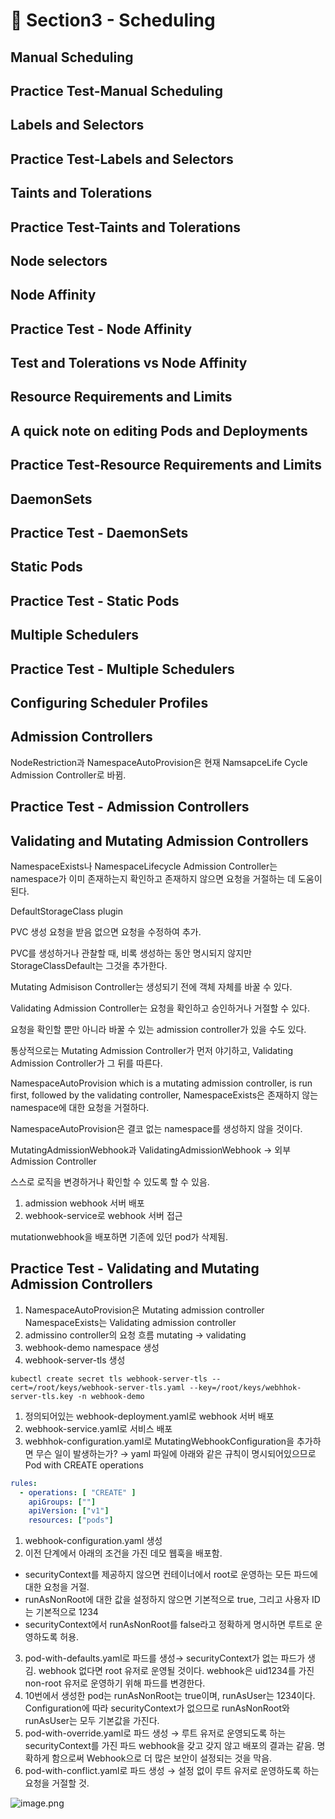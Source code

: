 # 🍨 Section3 - Scheduling

## Manual Scheduling


## Practice Test-Manual Scheduling


## Labels and Selectors


## Practice Test-Labels and Selectors


## Taints and Tolerations


## Practice Test-Taints and Tolerations


## Node selectors


## Node Affinity


## Practice Test - Node Affinity


## Test and Tolerations vs Node Affinity


## Resource Requirements and Limits


## A quick note on editing Pods and Deployments


## Practice Test-Resource Requirements and Limits


## DaemonSets


## Practice Test - DaemonSets


## Static Pods


## Practice Test - Static Pods


## Multiple Schedulers


## Practice Test - Multiple Schedulers


## Configuring Scheduler Profiles


## Admission Controllers


NodeRestriction과 NamespaceAutoProvision은 현재 NamsapceLife Cycle Admission Controller로 바뀜.


## Practice Test - Admission Controllers


## Validating and Mutating Admission Controllers


NamespaceExists나 NamespaceLifecycle Admission Controller는 namespace가 이미 존재하는지 확인하고 존재하지 않으면 요청을 거절하는 데 도움이 된다.


DefaultStorageClass plugin


PVC 생성 요청을 받음 없으면 요청을 수정하여 추가.


PVC를 생성하거나 관찰할 때, 비록 생성하는 동안 명시되지 않지만 StorageClassDefault는 그것을 추가한다.


Mutating Admisison Controller는 생성되기 전에 객체 자체를 바꿀 수 있다.


Validating Admission Controller는 요청을 확인하고 승인하거나 거절할 수 있다.


요청을 확인할 뿐만 아니라 바꿀 수 있는 admission controller가 있을 수도 있다.


통상적으로는 Mutating Admission Controller가 먼저 야기하고, Validating Admission Controller가 그 뒤를 따른다.


NamespaceAutoProvision which is a mutating admission controller, is run first, followed by the validating controller, NamespaceExists은 존재하지 않는 namespace에 대한 요청을 거절하다.


NamespaceAutoProvision은 결코 없는 namespace를 생성하지 않을 것이다.


MutatingAdmissionWebhook과 ValidatingAdmissionWebhook → 외부 Admission Controller


스스로 로직을 변경하거나 확인할 수 있도록 할 수 있음.

1. admission webhook 서버 배포
2. webhook-service로 webhook 서버 접근

mutationwebhook을 배포하면 기존에 있던 pod가 삭제됨.


## Practice Test - Validating and Mutating Admission Controllers

1. NamespaceAutoProvision은 Mutating admission controller
NamespaceExists는 Validating admission controller
2. admissino controller의 요청 흐름
mutating → validating
3. webhook-demo namespace 생성
4. webhook-server-tls 생성

```shell
kubectl create secret tls webhook-server-tls --cert=/root/keys/webhook-server-tls.yaml --key=/root/keys/webhhok-server-tls.key -n webhook-demo
```

1. 정의되어있는 webhook-deployment.yaml로 webhook 서버 배포
2. webhook-service.yaml로 서비스 배포
3. webhhok-configuration.yaml로 MutatingWebhookConfiguration을 추가하면 무슨 일이 발생하는가?
→ yaml 파일에 아래와 같은 규칙이 명시되어있으므로 Pod with CREATE operations

```yaml
rules:
  - operations: [ "CREATE" ]
    apiGroups: [""]
    apiVersion: ["v1"]
    resources: ["pods"]
```

1. webhook-configuration.yaml 생성
2. 이전 단계에서 아래의 조건을 가진 데모 웹훅을 배포함.
- securityContext를 제공하지 않으면 컨테이너에서 root로 운영하는 모든 파드에 대한 요청을 거절.
- runAsNonRoot에 대한 값을 설정하지 않으면 기본적으로 true, 그리고 사용자 ID는 기본적으로 1234
- securityContext에서 runAsNonRoot를 false라고 정확하게 명시하면 루트로 운영하도록 허용.
3. pod-with-defaults.yaml로 파드를 생성→ securityContext가 없는 파드가 생김.
webhook 없다면 root 유저로 운영될 것이다. webhook은 uid1234를 가진 non-root 유저로 운영하기 위해 파드를 변경한다.
4. 10번에서 생성한 pod는 runAsNonRoot는 true이며, runAsUser는 1234이다.
Configuration에 따라 securityContext가 없으므로 runAsNonRoot와 runAsUser는 모두 기본값을 가진다.
5. pod-with-override.yaml로 파드 생성 → 루트 유저로 운영되도록 하는 securityContext를 가진 파드
webhook을 갖고 갖지 않고 배포의 결과는 같음.
명확하게 함으로써 Webhook으로 더 많은 보안이 설정되는 것을 막음.
6. pod-with-conflict.yaml로 파드 생성 → 
설정 없이 루트 유저로 운영하도록 하는 요청을 거절할 것.

![image.png](https://prod-files-secure.s3.us-west-2.amazonaws.com/b2ea2032-00e9-4883-a13b-cb03cf5b2334/501c3b54-0de4-44d6-afe6-eca0c6373e4f/image.png?X-Amz-Algorithm=AWS4-HMAC-SHA256&X-Amz-Content-Sha256=UNSIGNED-PAYLOAD&X-Amz-Credential=ASIAZI2LB466UAPD4ZG3%2F20250226%2Fus-west-2%2Fs3%2Faws4_request&X-Amz-Date=20250226T140824Z&X-Amz-Expires=3600&X-Amz-Security-Token=IQoJb3JpZ2luX2VjECQaCXVzLXdlc3QtMiJGMEQCIEK46adCuVLrsoQgEFyXX%2F0mYa19%2FQzRCH7gTpo6UXNUAiAGDjTPg9bO1Egxx1e1aesswihXicpkNSZTKaqYuJBnLir%2FAwhdEAAaDDYzNzQyMzE4MzgwNSIMdLx41JtF1kmJ7%2BwMKtwDjdMh4GH39aYDjdDGAs%2FCz0c3SZ9BjLKqlalBBZ9AucQ9OefH0gTpfIYbfszNg3jPkHhWUmg7w0apPKiZN3ye1q4Ii7uND7Ga4sbgOJ55JTldgZgRCql5s3aOVtQOf%2FaDYpe4NQswaZ29VbgMtVua55AF4WnGdf1j%2BhRzKanPoXUyXMIFF2ZCLnA%2FuxyllZ7VyM%2FJxO2aRBf69WcpLiYC8ulSlvN8MB9cvg2e2Vgctlh5HBJjUY%2BcgeIPxTCCDbYAyIUNX29LUihjrCkobbC5E6cL8hxfSjbM72suyT9s0QW%2BmcdjTvS2KYi4z%2BICDmVvwhX0quS3H3mW0F8xPscFkt8gNMiwzqlN9uaB09jHQMJcg7ehECHOsvqQ68xgfxHQspYXCEvlA%2B2rvZV2E9mymXBRe%2F%2Bx30Ir7q4f%2FQQ6fQqMICuwCB8s63ko6v1TyF%2BavW6yfcXAAkZi%2FNZkkrUHv%2BKzvQRuqAr%2BqSzcuN%2BBu85huQ%2F9EpVia0U6qCvf%2B794fQ2gByCmKDiOOrbZ%2BwNo8gNUiNA0oY9Yyoq%2BGxhofL2PoSkFaehAlKfxa%2FMeXEucF8qKcAa0qvUVzcMHaUy4GSxzXfA1vwqsfhML%2FaJ8xXNfejvUD8kYgTPCjPUws4j8vQY6pgFjt1xl87T2Cp4lm2iCAhW95wT1o0z6IX6zEnHt499X8JnnF%2FAHtM%2Fz%2BvEhoxfKaPqFKCM9gLLmQVrND6F2%2FcPerRz%2FfGtOlvJQqi9%2B%2F3X%2BzQNGTXf%2B%2FUm%2BHY6pNsKXiWZ1eL0HbjFBZ6nLjiFUCBS7napPqoruRdaBZl6UT%2BcQ9RJgEZlvvT4toSqjblKaPPNZVHaJW4gH3fqecodn66ysIee2nSTb&X-Amz-Signature=e72a1dc45620dedca90ae760cb226e2e15d0b0cf666c0624c14c056c2d09b3ba&X-Amz-SignedHeaders=host&x-id=GetObject)

